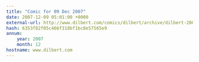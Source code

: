 ```yaml
---
title: "Comic for 09 Dec 2007"
date: 2007-12-09 05:01:00 +0000
external-url: http://www.dilbert.com/comics/dilbert/archive/dilbert-20071209.html
hash: 6353f82f05c466f318bf1bc8e57565e9
annum:
    year: 2007
    month: 12
hostname: www.dilbert.com
---
```



